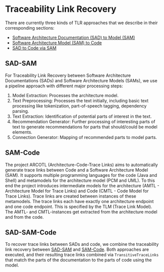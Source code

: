 # Traceability Link Recovery

There are currently three kinds of TLR approaches that we describe in their corresponding sections:

* [Software Architecture Documentation (SAD) to Model (SAM)](#sad-sam)
* [Software Architecture Model (SAM) to Code](#sam-code)
* [SAD to Code via SAM](SAD-SAM-Code-TLR)


## SAD-SAM

For Traceability Link Recovery between Software Architecture Documentations (SADs) and Software Architecture Models (SAMs), we use a pipeline approach with different major processing steps:

1. Model Extraction: Processes the architecture model.
2. Text Preprocessing: Processes the text initially, including basic text processing like tokenization, part-of-speech tagging, dependency parsing.
3. Text Extraction: Identification of potential parts of interest in the text.
4. Recommendation Generator: Further processing of interesting parts of text to generate recommendations for parts that should/could be model elements.
5. Connection Generator: Mapping of recommended parts to model parts.

## SAM-Code

The project ARCOTL (Architecture-Code-Trace Links) aims to automatically generate trace links between Code and a Software Architecture Model (SAM).
It supports multiple programming languages for the code (Java and Shell) and metamodels for the architecture model (PCM and UML).
To this end the project introduces intermediate models for the architecture (AMTL - Architecture Model for Trace Links) and Code (CMTL - Code Model for Trace
Links).
Trace links are created between instances of these metamodels.
The trace links each have exactly one architecture endpoint and one code endpoint. This is specified by the TLM (Trace Link Model).
The AMTL- and CMTL-instances get extracted from the architecture model and from the code.

## SAD-SAM-Code

To recover trace links between SADs and code, we combine the traceability link recovery between [SAD-SAM](#sad-sam) and [SAM-Code](#sam-code).
Both approaches are executed, and their resulting trace links combined via `TransitiveTraceLinks` that match the parts of the documentation to the parts of code using the model.
